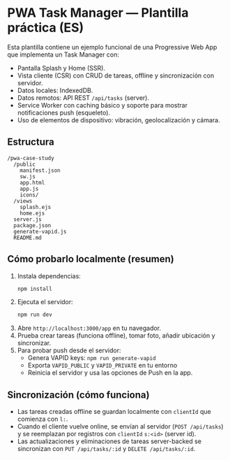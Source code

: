 # PWA Task Manager — Plantilla práctica (ES)

Esta plantilla contiene un ejemplo funcional de una Progressive Web App que implementa un Task Manager con:
- Pantalla Splash y Home (SSR).
- Vista cliente (CSR) con CRUD de tareas, offline y sincronización con servidor.
- Datos locales: IndexedDB.
- Datos remotos: API REST `/api/tasks` (server).
- Service Worker con caching básico y soporte para mostrar notificaciones push (esqueleto).
- Uso de elementos de dispositivo: vibración, geolocalización y cámara.

## Estructura
```
/pwa-case-study
  /public
    manifest.json
    sw.js
    app.html
    app.js
    icons/
  /views
    splash.ejs
    home.ejs
  server.js
  package.json
  generate-vapid.js
  README.md
```

## Cómo probarlo localmente (resumen)
1. Instala dependencias:
   ```bash
   npm install
   ```
2. Ejecuta el servidor:
   ```bash
   npm run dev
   ```
3. Abre `http://localhost:3000/app` en tu navegador.
4. Prueba crear tareas (funciona offline), tomar foto, añadir ubicación y sincronizar.
5. Para probar push desde el servidor:
   - Genera VAPID keys: `npm run generate-vapid`
   - Exporta `VAPID_PUBLIC` y `VAPID_PRIVATE` en tu entorno
   - Reinicia el servidor y usa las opciones de Push en la app.

## Sincronización (cómo funciona)
- Las tareas creadas offline se guardan localmente con `clientId` que comienza con `l:`.
- Cuando el cliente vuelve online, se envían al servidor (`POST /api/tasks`) y se reemplazan por registros con `clientId` `s:<id>` (server id).
- Las actualizaciones y eliminaciones de tareas server-backed se sincronizan con `PUT /api/tasks/:id` y `DELETE /api/tasks/:id`.

